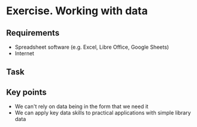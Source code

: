 Exercise. Working with data
===========================

Requirements
------------

- Spreadsheet software (e.g. Excel, Libre Office, Google Sheets)
- Internet

Task
----


Key points
----------

- We can't rely on data being in the form that we need it
- We can apply key data skills to practical applications with simple library data